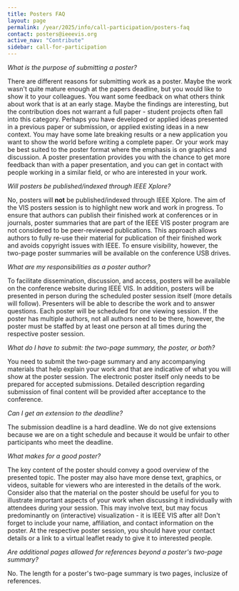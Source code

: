 ```yaml
---
title: Posters FAQ
layout: page
permalink: /year/2025/info/call-participation/posters-faq
contact: posters@ieeevis.org
active_nav: "Contribute"
sidebar: call-for-participation
---
```


*What is the purpose of submitting a poster?*

There are different reasons for submitting work as a poster. Maybe the work wasn't quite mature enough at the papers deadline, but you would like to show it to your colleagues. You want some feedback on what others think about work that is at an early stage. Maybe the findings are interesting, but the contribution does not warrant a full paper - student projects often fall into this category. Perhaps you have developed or applied ideas presented in a previous paper or submission, or applied existing ideas in a new context. You may have some late breaking results or a new application you want to show the world before writing a complete paper. Or your work may be best suited to the poster format where the emphasis is on graphics and discussion. A poster presentation provides you with the chance to get more feedback than with a paper presentation, and you can get in contact with people working in a similar field, or who are interested in your work.

*Will posters be published/indexed through IEEE Xplore?*

No, posters will **not** be published/indexed through IEEE Xplore. The aim of the VIS posters session is to highlight new work and work in progress. To ensure that authors can publish their finished work at conferences or in journals, poster summaries that are part of the IEEE VIS poster program are not considered to be peer-reviewed publications. This approach allows authors to fully re-use their material for publication of their finished work and avoids copyright issues with IEEE. To ensure visibility, however, the two-page poster summaries will be available on the conference USB drives.

*What are my responsibilities as a poster author?*

To facilitate dissemination, discussion, and access, posters will be available on the conference website during IEEE VIS. In addition, posters will be  presented in person during the scheduled poster session itself (more details will follow). Presenters will be able to describe the work and to answer questions. Each poster will be scheduled for one viewing session. If the poster has multiple authors, not all authors need to be there, however, the poster must be staffed by at least one person at all times during the respective poster session. 

*What do I have to submit: the two-page summary, the poster, or both?*

You need to submit the two-page summary and any accompanying materials that help explain your work and that are indicative of what you will show at the poster session. The electronic poster itself only needs to be prepared for accepted submissions. Detailed description regarding submission of final content will be provided after acceptance to the conference.

*Can I get an extension to the deadline?*

The submission deadline is a hard deadline. We do not give extensions because we are on a tight schedule and because it would be unfair to other participants who meet the deadline.

*What makes for a good poster?*

The key content of the poster should convey a good overview of the presented topic. The poster may also have more dense text, graphics, or videos, suitable for viewers who are interested in the details of the work. Consider also that the material on the poster should be useful for you to illustrate important aspects of your work when discussing it individually with attendees during your session. This may involve text, but may focus predominantly on (interactive) visualization - it is IEEE VIS after all! Don't forget to include your name, affiliation, and contact information on the poster. At the respective poster session, you should have your contact details or a link to a virtual leaflet ready to give it to interested people.

*Are additional pages allowed for references beyond a poster's two-page summary?*

No.  The length for a poster's two-page summary is two pages, inclusize of references.
